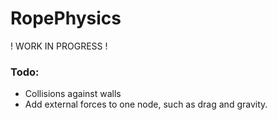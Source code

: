 # RopePhysics

! WORK IN PROGRESS !

### Todo:
 - Collisions against walls
 - Add external forces to one node, such as drag and gravity.